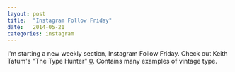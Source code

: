 ```yaml
---
layout: post
title:  "Instagram Follow Friday"
date:   2014-05-21 
categories: instagram 
---
```


I'm starting a new weekly section, Instagram Follow Friday. Check out Keith Tatum's "The Type Hunter" [0](http://instagram.com/thetypehunter). Contains many examples of vintage type. 


